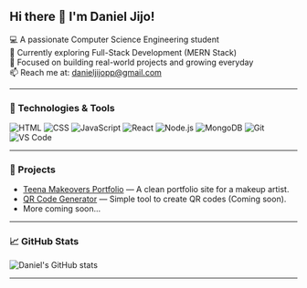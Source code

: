 ## Hi there 👋 I'm Daniel Jijo!

💻 A passionate Computer Science Engineering student  
🌱 Currently exploring Full-Stack Development (MERN Stack)  
🎯 Focused on building real-world projects and growing everyday  
📫 Reach me at: [danieljijopp@gmail.com](mailto:danieljijopp@gmail.com)

---

### 🔧 Technologies & Tools
![HTML](https://img.shields.io/badge/-HTML5-E34F26?logo=html5&logoColor=fff&style=flat)
![CSS](https://img.shields.io/badge/-CSS3-1572B6?logo=css3&logoColor=fff&style=flat)
![JavaScript](https://img.shields.io/badge/-JavaScript-F7DF1E?logo=javascript&logoColor=000&style=flat)
![React](https://img.shields.io/badge/-React-61DAFB?logo=react&logoColor=000&style=flat)
![Node.js](https://img.shields.io/badge/-Node.js-339933?logo=node.js&logoColor=fff&style=flat)
![MongoDB](https://img.shields.io/badge/-MongoDB-47A248?logo=mongodb&logoColor=fff&style=flat)
![Git](https://img.shields.io/badge/-Git-F05032?logo=git&logoColor=fff&style=flat)
![VS Code](https://img.shields.io/badge/-VSCode-007ACC?logo=visual-studio-code&logoColor=fff&style=flat)

---

### 🚀 Projects
- [Teena Makeovers Portfolio](https://teena-makeovers.vercel.app/) — A clean portfolio site for a makeup artist.
- [QR Code Generator](#) — Simple tool to create QR codes (Coming soon).
- More coming soon...

---

### 📈 GitHub Stats
![Daniel's GitHub stats](https://github-readme-stats.vercel.app/api?username=danieljijo&show_icons=true&theme=radical)

---

<!-- You can comment out sections below if you don't want them visible -->
<!--
**danieljijo/danieljijo** is a ✨ _special_ ✨ repository because its `README.md` appears on your GitHub profile.
-->
